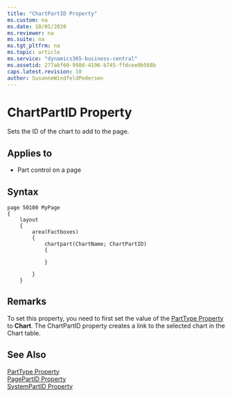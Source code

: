 ```yaml
---
title: "ChartPartID Property"
ms.custom: na
ms.date: 10/01/2020
ms.reviewer: na
ms.suite: na
ms.tgt_pltfrm: na
ms.topic: article
ms.service: "dynamics365-business-central"
ms.assetid: 277abf60-998d-4196-b745-ffdcee0b568b
caps.latest.revision: 10
author: SusanneWindfeldPedersen
---
```


# ChartPartID Property

Sets the ID of the chart to add to the page.  
  
## Applies to  
  
- Part control on a page  
  
<!-- 
> [!IMPORTANT]  
>  This property is not supported by [!INCLUDE[nav_web](../includes/nav_web_md.md)]. When the page displays in [!INCLUDE[nav_web](../includes/nav_web_md.md)], the property is ignored and the chart does not appear.  
--> 

## Syntax
```AL
page 50100 MyPage
{
    layout
    {
        area(Factboxes)
        {
            chartpart(ChartName; ChartPartID)
            {
       
            }

        }
    }
```

## Remarks  

To set this property, you need to first set the value of the [PartType Property](devenv-parttype-property.md) to **Chart**. The ChartPartID property creates a link to the selected chart in the Chart table.  
  
## See Also  

[PartType Property](devenv-parttype-property.md)   
[PagePartID Property](devenv-pagepartid-property.md)   
[SystemPartID Property](devenv-systempartid-property.md)